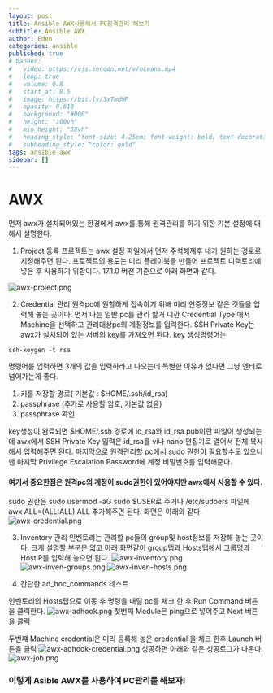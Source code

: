```yaml
---
layout: post
title: Ansible AWX사용해서 PC원격관리 해보기
subtitle: Ansible AWX
author: Eden
categories: ansible
published: true
# banner:
#   video: https://vjs.zencdn.net/v/oceans.mp4
#   loop: true
#   volume: 0.8
#   start_at: 8.5
#   image: https://bit.ly/3xTmdUP
#   opacity: 0.618
#   background: "#000"
#   height: "100vh"
#   min_height: "38vh"
#   heading_style: "font-size: 4.25em; font-weight: bold; text-decoration: underline"
#   subheading_style: "color: gold"
tags: ansible awx
sidebar: []
---
```


# AWX

먼저 awx가 설치되어있는 환경에서 awx를 통해 원격관리를 하기 위한 기본 설정에 대해서 설명한다.

1. Project 등록
프로젝트는 awx 설정 파일에서 먼저 주석해제후 내가 원하는 경로로 지정해주면 된다.
프로젝트의 용도는 미리 플레이북을 만들어 프로젝트 디렉토리에 넣은 후 사용하기 위함이다.
17.1.0 버전 기준으로 아래 화면과 같다.

![awx-project.png](https://boostnote.io/api/teams/i8xSRJrmd/files/2c1b912e8407249306fa11c6e80bdd9e5352ed7da6ca3e479661c913e0c1a541-awx-project.png)

2. Credential 관리
원격pc에 원할하게 접속하기 위해 미리 인증정보 같은 것들을 입력해 놓는 곳이다.
먼저 나는 일반 pc를 관리 할거 니깐 Credential Type 에서 Machine을 선택하고
관리대상pc의 계정정보를 입력한다.
SSH Private Key는 awx가 설치되어 있는 서버의 key를 가져오면 된다.
key 생성명령어는 

```
ssh-keygen -t rsa
```
명령어를 입력하면 3개의 값을 입력하라고 나오는데 특별한 이유가 없다면 그냥 엔터로 넘어가는게 좋다.
1. 키를 저장할 경로( 기본값 : $HOME/.ssh/id_rsa)
2. passphrase (추가로 사용할 암호, 기본값 없음)
3. passphrase 확인

key생성이 완료되면 $HOME/.ssh 경로에 id_rsa와 id_rsa.pub이란 파일이 생성되는데 awx에서 SSH Private Key 입력은 id_rsa를 vi나 nano 편집기로 열어서 전체 복사해서 입력해주면 된다.
마지막으로 원격관리할 pc에서 sudo 권한이 필요할수도 있으니 맨 마지막 Privilege Escalation Password에 계정 비밀번호를 입력해준다.
#### 여기서 중요한점은 원격pc의 계정이 sudo권한이 있어야지만 awx에서 사용할 수 있다.
sudo 권한은 sudo usermod -aG sudo $USER로 주거나 /etc/sudoers 파일에 awx ALL=(ALL:ALL) ALL 추가해주면 된다. 화면은 아래와 같다.
![awx-credential.png](https://boostnote.io/api/teams/i8xSRJrmd/files/5885eee6a5e5d53340cc57f85418b8c4de092cf6cc3eda16a482e51a1a1d7bfd-awx-credential.png)

3. Inventory 관리
인벤토리는 관리할 pc들의 group및 host정보를 저장해 놓는 곳이다.
크게 설명할 부분은 없고 아래 화면같이 group탭과 Hosts탭에서 그룹명과 HostIP를 입력해 놓으면 된다.
![awx-inventory.png](https://boostnote.io/api/teams/i8xSRJrmd/files/5d6f50b4e74a0dcb4a1e1d1906954724ba0d17d0cecd6899d8e4f776b4ce0dd5-awx-inventory.png)
![awx-inven-groups.png](https://boostnote.io/api/teams/i8xSRJrmd/files/c81563dfb6c7d949dd219c2dd5a00e3b6cec5a20c9edc351f0b1b9499f1e6f08-awx-inven-groups.png)
![awx-inven-hosts.png](https://boostnote.io/api/teams/i8xSRJrmd/files/7fb8eef3d2227a7a78eaa9c6c3d34aa8751a4c8b5ef1a895f2eadefbe42f4301-awx-inven-hosts.png)

4. 간단한 ad_hoc_commands 테스트

인벤토리의 Hosts탭으로 이동 후 명령을 내릴 pc를 체크 한 후 Run Command 버튼을 클릭한다.
![awx-adhook.png](https://boostnote.io/api/teams/i8xSRJrmd/files/73450561373616aa7dec1731d595ad79afc3c2a5fe49c829028513d53ed6358e-awx-adhook.png)
첫번째 Module은 ping으로 넣어주고 Next 버튼을 클릭

두번쨰 Machine credential은 미리 등록해 놓은 credential 을 체크 한후 Launch 버튼을 클릭
![awx-adhook-credential.png](https://boostnote.io/api/teams/i8xSRJrmd/files/3cf9b26fb43fcbfe2f21507a70f5ead87805aeaa90ba44dbc8d7ce495c236ada-awx-adhook-credential.png)
성공하면 아래와 같은 성공로그가 나온다.
![awx-job.png](https://boostnote.io/api/teams/i8xSRJrmd/files/001640ab5041a3b8ba3f54b5b798235b5101c56570c3e369973fff06e72ad093-awx-job.png)

### 이렇게 Asible AWX를 사용하여 PC관리를 해보자!